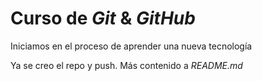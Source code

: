 # Curso de _Git_ & _GitHub_

Iniciamos en el proceso de aprender una nueva tecnología

Ya se creo el repo y push. Más contenido a _README.md_
